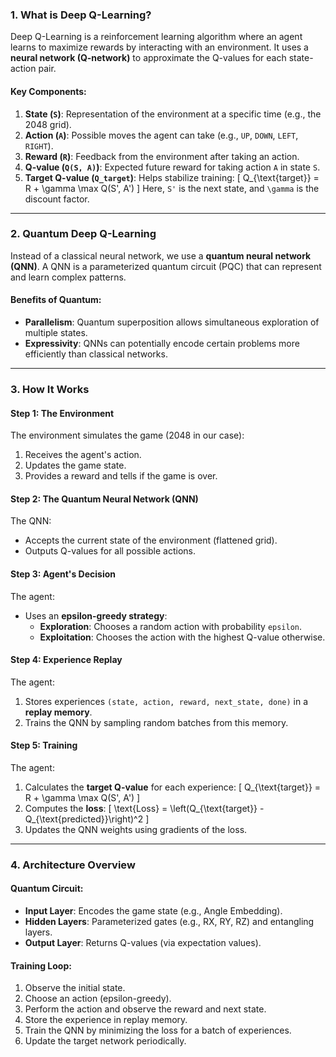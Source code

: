 ### 1. **What is Deep Q-Learning?**
Deep Q-Learning is a reinforcement learning algorithm where an agent learns to maximize rewards by interacting with an environment. It uses a **neural network (Q-network)** to approximate the Q-values for each state-action pair.

#### Key Components:
1. **State (`S`)**: Representation of the environment at a specific time (e.g., the 2048 grid).
2. **Action (`A`)**: Possible moves the agent can take (e.g., `UP`, `DOWN`, `LEFT`, `RIGHT`).
3. **Reward (`R`)**: Feedback from the environment after taking an action.
4. **Q-value (`Q(S, A)`)**: Expected future reward for taking action `A` in state `S`.
5. **Target Q-value (`Q_target`)**: Helps stabilize training:
   \[
   Q_{\text{target}} = R + \gamma \max Q(S', A')
   \]
   Here, `S'` is the next state, and `\gamma` is the discount factor.

---

### 2. **Quantum Deep Q-Learning**
Instead of a classical neural network, we use a **quantum neural network (QNN)**. A QNN is a parameterized quantum circuit (PQC) that can represent and learn complex patterns.

#### Benefits of Quantum:
- **Parallelism**: Quantum superposition allows simultaneous exploration of multiple states.
- **Expressivity**: QNNs can potentially encode certain problems more efficiently than classical networks.

---

### 3. **How It Works**

#### Step 1: **The Environment**
The environment simulates the game (2048 in our case):
1. Receives the agent's action.
2. Updates the game state.
3. Provides a reward and tells if the game is over.

#### Step 2: **The Quantum Neural Network (QNN)**
The QNN:
- Accepts the current state of the environment (flattened grid).
- Outputs Q-values for all possible actions.

#### Step 3: **Agent's Decision**
The agent:
- Uses an **epsilon-greedy strategy**:
  - **Exploration**: Chooses a random action with probability `epsilon`.
  - **Exploitation**: Chooses the action with the highest Q-value otherwise.

#### Step 4: **Experience Replay**
The agent:
1. Stores experiences `(state, action, reward, next_state, done)` in a **replay memory**.
2. Trains the QNN by sampling random batches from this memory.

#### Step 5: **Training**
The agent:
1. Calculates the **target Q-value** for each experience:
   \[
   Q_{\text{target}} = R + \gamma \max Q(S', A')
   \]
2. Computes the **loss**:
   \[
   \text{Loss} = \left(Q_{\text{target}} - Q_{\text{predicted}}\right)^2
   \]
3. Updates the QNN weights using gradients of the loss.

---

### 4. **Architecture Overview**

#### Quantum Circuit:
- **Input Layer**: Encodes the game state (e.g., Angle Embedding).
- **Hidden Layers**: Parameterized gates (e.g., RX, RY, RZ) and entangling layers.
- **Output Layer**: Returns Q-values (via expectation values).

#### Training Loop:
1. Observe the initial state.
2. Choose an action (epsilon-greedy).
3. Perform the action and observe the reward and next state.
4. Store the experience in replay memory.
5. Train the QNN by minimizing the loss for a batch of experiences.
6. Update the target network periodically.